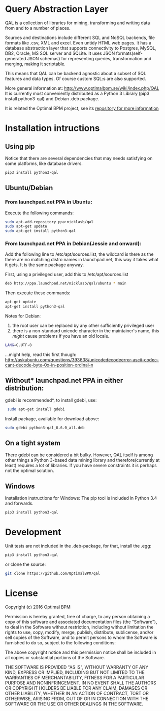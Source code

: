 # Query Abstraction Layer


QAL is a collection of libraries for mining, transforming and writing data from and to a number of places. 

Sources and destinations include different SQL and NoSQL backends, file formats like .csv, XML and excel. Even untidy HTML web pages. 
It has a database abstraction layer that supports connectivity to Postgres, MySQL, DB2, Oracle, MS SQL server and SQLite. 
It uses JSON formats(self-generated JSON schemas) for representing queries, transformation and merging, making it scriptable.

This means that QAL can be backend agnostic about a subset of SQL features and data types. Of course custom SQL:s are also supported.

More general information at: http://www.optimalbpm.se/wiki/index.php/QAL
It is currently most conveniently distributed as a Python 3 Library (pip3 install python3-qal) and Debian .deb package.

It is related the Optimal BPM project, see its [repository for more information](https://github.com/OptimalBPM/optimalbpm)


# Installation intructions


## Using pip

Notice that there are several dependencies that may needs satisfying on some platforms, like database drivers.

```bash
pip3 install python3-qal
```

## Ubuntu/Debian


### From launchpad.net PPA in Ubuntu:


Execute the following commands:
```bash
sudo apt-add-repository ppa:nicklasb/qal
sudo apt-get update
sudo apt-get install python3-qal
```

### From launchpad.net PPA in Debian(Jessie and onward):

Add the following line to /etc/apt/sources.list, the wildcard is there as the there are no matching distro names in
launchpad.net, this way it takes what it gets. It is the same package anyway.

First, using a privileged user, add this to /etc/apt/sources.list
```bash
deb http://ppa.launchpad.net/nicklasb/qal/ubuntu * main
```
Then execute these commands:
```bash
apt-get update
apt-get install python3-qal
```

Notes for Debian:

1. the root user can be replaced by any other sufficiently privileged user
2. there is a non-standard unicode character in the maintainer's name, this *might* cause problems if you have an old locale.

```bash
LANG=C.UTF-8
```
...might help, read this first though: http://askubuntu.com/questions/393638/unicodedecodeerror-ascii-codec-cant-decode-byte-0x-in-position-ordinal-n


## Without* launchpad.net PPA in either distribution:


gdebi is recommended*, to install gdebi, use:
```bash
 sudo apt-get install gdebi
```


Install package, available for download above:
```bash
sudo gdebi python3-qal_0.6.0_all.deb
```

## On a tight system
There gdebi can be considered a bit bulky. However, QAL itself is among other things a Python 3-based data mining library and therefore(currently at least) requires a lot of libraries. If you have severe constraints it is perhaps not the optimal solution.


##  Windows

Installation instructions for Windows:
The pip tool is included in Python 3.4 and forwards.
```bash
pip3 install python3-qal
```

# Development

Unit tests are not included in the .deb-package, for that, install the .egg:
```bash
pip3 install python3-qal
```
or clone the source:
```bash
git clone https://github.com/OptimalBPM/qal
```


# License

Copyright (c) 2016 Optimal BPM

Permission is hereby granted, free of charge, to any person obtaining a copy of this software and associated documentation files (the "Software"), to deal in the Software without restriction, including without limitation the rights to use, copy, modify, merge, publish, distribute, sublicense, and/or sell copies of the Software, and to permit persons to whom the Software is furnished to do so, subject to the following conditions:

The above copyright notice and this permission notice shall be included in all copies or substantial portions of the Software.

THE SOFTWARE IS PROVIDED "AS IS", WITHOUT WARRANTY OF ANY KIND, EXPRESS OR IMPLIED, INCLUDING BUT NOT LIMITED TO THE WARRANTIES OF MERCHANTABILITY, FITNESS FOR A PARTICULAR PURPOSE AND NONINFRINGEMENT. IN NO EVENT SHALL THE AUTHORS OR COPYRIGHT HOLDERS BE LIABLE FOR ANY CLAIM, DAMAGES OR OTHER LIABILITY, WHETHER IN AN ACTION OF CONTRACT, TORT OR OTHERWISE, ARISING FROM, OUT OF OR IN CONNECTION WITH THE SOFTWARE OR THE USE OR OTHER DEALINGS IN THE SOFTWARE.